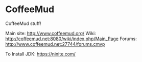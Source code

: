 # CoffeeMud
CoffeeMud stuff!

Main site: http://www.coffeemud.org/
Wiki: http://coffeemud.net:8080/wiki/index.php/Main_Page
Forums: http://www.coffeemud.net:27744/forums.cmvp

To Install JDK: https://ninite.com/
